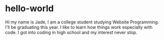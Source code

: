# hello-world


Hi my name is Jade, I am a college student studying 
Website Programming. I'll be graduating this year. 
I like to learn how things work especially with code. 
I got into coding in high school and my interest never
stop. 
